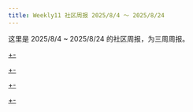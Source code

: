 ```yaml
---
title: Weekly11 社区周报 2025/8/4 ～ 2025/8/24
---
```


这里是 2025/8/4 ~ 2025/8/24 的社区周报，为三周周报。

[+-](/weekly/weekly11/official.md#:embed)

[+-](/weekly/weekly11/projects.md#:embed)

[+-](/weekly/weekly11/packages.md#:embed)

[+-](/weekly/weekly11/community.md#:embed)
